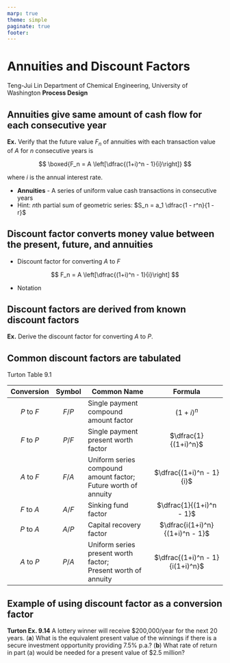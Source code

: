 ```yaml
---
marp: true
theme: simple
paginate: true
footer:
---
```


<!-- headingDivider: 2 -->
<!-- _class: cover -->
# Annuities and Discount Factors

Teng-Jui Lin
Department of Chemical Engineering, University of Washington
**Process Design**

## Annuities give same amount of cash flow for each consecutive year

**Ex.** Verify that the future value $F_n$ of annuities with each transaction value of $A$ for $n$ consecutive years is

$$
\boxed{F_n = A \left[\dfrac{(1+i)^n - 1}{i}\right]}
$$

where $i$ is the annual interest rate.

- **Annuities** - A series of uniform value cash transactions in consecutive years
- Hint: $n$th partial sum of geometric series: $S_n = a_1 \dfrac{1 - r^n}{1 - r}$

## Discount factor converts money value between the present, future, and annuities

- Discount factor for converting $A$ to $F$

$$
F_n = A \left[\dfrac{(1+i)^n - 1}{i}\right]
$$

- Notation

## Discount factors are derived from known discount factors

**Ex.** Derive the discount factor for converting $A$ to $P$.

## Common discount factors are tabulated

Turton Table 9.1

|Conversion|Symbol|Common Name|Formula|
|:-:|:-:|-|:-:|
|$P$ to $F$|$F/P$|Single payment compound amount factor|$(1+i)^n$|
|$F$ to $P$|$P/F$|Single payment present worth factor|$\dfrac{1}{(1+i)^n}$|
|$A$ to $F$|$F/A$|Uniform series compound amount factor; <br/> Future worth of annuity|$\dfrac{(1+i)^n - 1}{i}$|
|$F$ to $A$|$A/F$|Sinking fund factor|$\dfrac{1}{(1+i)^n - 1}$|
|$P$ to $A$|$A/P$|Capital recovery factor|$\dfrac{i(1+i)^n}{(1+i)^n - 1}$|
|$A$ to $P$|$P/A$|Uniform series present worth factor; <br/> Present worth of annuity|$\dfrac{(1+i)^n - 1}{i(1+i)^n}$|

## Example of using discount factor as a conversion factor

**Turton Ex. 9.14** A lottery winner will receive $200,000/year for the next 20 years.
(**a**) What is the equivalent present value of the winnings if there is a secure investment opportunity providing 7.5% p.a.?
(**b**) What rate of return in part (a) would be needed for a present value of $2.5 million?
